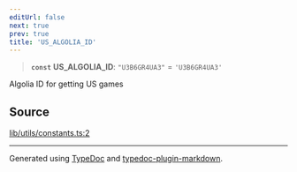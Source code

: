 ```yaml
---
editUrl: false
next: true
prev: true
title: 'US_ALGOLIA_ID'
---
```


> **`const`** **US_ALGOLIA_ID**: `"U3B6GR4UA3"` = `'U3B6GR4UA3'`

Algolia ID for getting US games

## Source

[lib/utils/constants.ts:2](https://github.com/favna/nintendo-switch-eshop/blob/27355e779102b48fc082af549592453043b2ac6e/src/lib/utils/constants.ts#L2)

---

Generated using [TypeDoc](https://typedoc.org) and [typedoc-plugin-markdown](https://typedoc-plugin-markdown.org).
